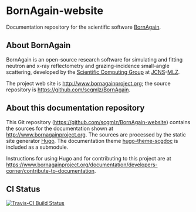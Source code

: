 # BornAgain-website

Documentation repository for the scientific software [BornAgain](http://www.bornagainproject.org).

## About BornAgain

BornAgain is an open-source research software for simulating and fitting
neutron and x-ray reflectometry and grazing-incidence small-angle scattering,
developed by the [Scientific Computing Group](http://apps.jcns.fz-juelich.de)
at [JCNS](http://fz-juelich.de/jcns)-[MLZ](http://www.mlz-garching.de/).

The project web site is http://www.bornagainproject.org;
the source repository is https://github.com/scgmlz/BornAgain.

## About this documentation repository

This Git repository (https://github.com/scgmlz/BornAgain-website) contains
the sources for the documentation shown at http://www.bornagainproject.org.
The sources are processed by the static site generator [Hugo](https://gohugo.io/).
The documentation theme [hugo-theme-scgdoc](https://github.com/scgmlz/hugo-theme-scgdoc)
is included as a submodule.

Instructions for using Hugo and for contributing to this project are at
https://www.bornagainproject.org/documentation/developers-corner/contribute-to-documentation.

## CI Status

[![Travis-CI Build Status](https://travis-ci.org/scgmlz/BornAgain-website.svg?branch=master)](https://travis-ci.org/scgmlz/BornAgain-website)
